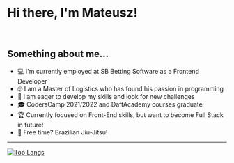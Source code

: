 # Hi there, I'm Mateusz!
<br/>

## Something about me...

- 💻 I'm currently employed at SB Betting Software as a Frontend Developer
- 🤓 I am a Master of Logistics who has found his passion in programming
- 👀 I am eager to develop my skills and look for new challenges
- 🎓 CodersCamp 2021/2022 and DaftAcademy courses graduate
- 🏆 Currently focused on Front-End skills, but want to become Full Stack in future!
- 🥋 Free time? Brazilian Jiu-Jitsu!


---


[![Top Langs](https://github-readme-stats.vercel.app/api/top-langs/?username=Arssin&langs_count=7)](https://github.com/anuraghazra/github-readme-stats)
